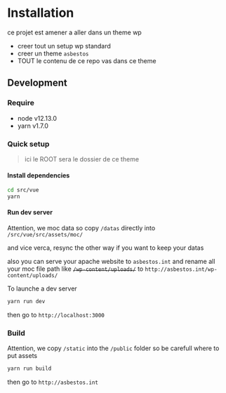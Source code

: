 # Installation

ce projet est amener a aller dans un theme wp

- creer tout un setup wp standard
- creer un theme `asbestos`
- TOUT le contenu de ce repo vas dans ce theme

## Development

### Require

- node v12.13.0
- yarn v1.7.0

### Quick setup

> ici le ROOT sera le dossier de ce theme

#### Install dependencies

```bash
cd src/vue
yarn
```

#### Run dev server

Attention, we moc data so copy `/datas` directly into `/src/vue/src/assets/moc/`

and vice verca, resync the other way if you want to keep your datas

also you can serve your apache website to `asbestos.int` and rename all your moc file path like ~~`/wp-content/uploads/`~~ to `http://asbestos.int/wp-content/uploads/`

To launche a dev server

```bash
yarn run dev
```

then go to `http://localhost:3000`

### Build

Attention, we copy `/static` into the `/public` folder so be carefull where to put assets

```bash
yarn run build
```

then go to `http://asbestos.int`